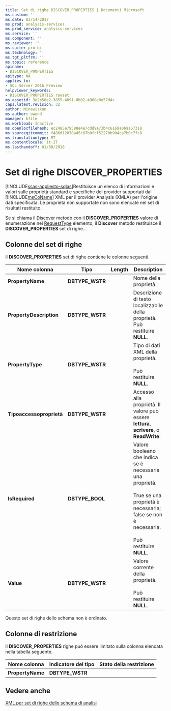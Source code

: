 ```yaml
---
title: Set di righe DISCOVER_PROPERTIES | Documenti Microsoft
ms.custom: ''
ms.date: 03/14/2017
ms.prod: analysis-services
ms.prod_service: analysis-services
ms.service: ''
ms.component: ''
ms.reviewer: ''
ms.suite: pro-bi
ms.technology: ''
ms.tgt_pltfrm: ''
ms.topic: reference
apiname:
- DISCOVER_PROPERTIES
apitype: NA
applies_to:
- SQL Server 2016 Preview
helpviewer_keywords:
- DISCOVER_PROPERTIES rowset
ms.assetid: 3e2b50e2-3855-4091-8b02-4968e8e57d4c
caps.latest.revision: 32
author: Minewiskan
ms.author: owend
manager: kfile
ms.workload: Inactive
ms.openlocfilehash: ec2485a79588e4e7cdd9a73b4c6169a069a57318
ms.sourcegitcommit: f486d12078a45c87b0fcf52270b904ca7b0c7fc8
ms.translationtype: MT
ms.contentlocale: it-IT
ms.lasthandoff: 01/08/2018
---
```

# <a name="discoverproperties-rowset"></a>Set di righe DISCOVER_PROPERTIES
[!INCLUDE[ssas-appliesto-sqlas](../../../includes/ssas-appliesto-sqlas.md)]Restituisce un elenco di informazioni e valori sulle proprietà standard e specifiche del provider supportati dal [!INCLUDE[msCoName](../../../includes/msconame-md.md)] XML per il provider Analysis (XMLA) per l'origine dati specificata. Le proprietà non supportate non sono elencate nel set di risultati restituito.  
  
 Se si chiama il [Discover](../../../analysis-services/xmla/xml-elements-methods-discover.md) metodo con il **DISCOVER_PROPERTIES** valore di enumerazione nel [RequestType](../../../analysis-services/xmla/xml-elements-properties/requesttype-element-xmla.md) elemento, il **Discover** metodo restituisce il **DISCOVER_PROPERTIES** set di righe...  
  
## <a name="rowset-columns"></a>Colonne del set di righe  
 Il **DISCOVER_PROPERTIES** set di righe contiene le colonne seguenti.  
  
|Nome colonna|Tipo|Length|Description|  
|-----------------|----------|------------|-----------------|  
|**PropertyName**|**DBTYPE_WSTR**||Nome della proprietà.|  
|**PropertyDescription**|**DBTYPE_WSTR**||Descrizione di testo localizzabile della proprietà. Può restituire **NULL**.|  
|**PropertyType**|**DBTYPE_WSTR**||Tipo di dati XML della proprietà.<br /><br /> Può restituire **NULL**.|  
|**Tipoaccessoproprietà**|**DBTYPE_WSTR**||Accesso alla proprietà. Il valore può essere **lettura**, **scrivere**, o **ReadWrite**.|  
|**IsRequired**|**DBTYPE_BOOL**||Valore booleano che indica se è necessaria una proprietà.<br /><br /> True se una proprietà è necessaria; false se non è necessaria.<br /><br /> Può restituire **NULL**.|  
|**Value**|**DBTYPE_WSTR**||Valore corrente della proprietà.<br /><br /> Può restituire **NULL**.|  
  
 Questo set di righe dello schema non è ordinato.  
  
## <a name="restriction-columns"></a>Colonne di restrizione  
 Il **DISCOVER_PROPERTIES** righe può essere limitato sulla colonna elencata nella tabella seguente.  
  
|Nome colonna|Indicatore del tipo|Stato della restrizione|  
|-----------------|--------------------|-----------------------|  
|**PropertyName**|**DBTYPE_WSTR**||  
  
## <a name="see-also"></a>Vedere anche  
 [XML per set di righe dello schema di analisi](../../../analysis-services/schema-rowsets/xml/xml-for-analysis-schema-rowsets.md)  
  
  

